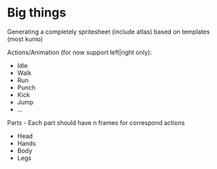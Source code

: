 # Big things

Generating a completely spritesheet (include atlas) based on templates (most kunio)

Actions/Animation (for now support left|right only):
- Idle
- Walk
- Run
- Punch
- Kick
- Jump
- ...

Parts - Each part should have n frames for correspond actions
- Head
- Hands
- Body
- Legs

